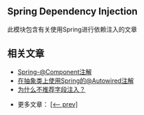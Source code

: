 ## Spring Dependency Injection

此模块包含有关使用Spring进行依赖注入的文章

## 相关文章

+ [Spring-@Component注解](http://tu-yucheng.github.io/spring/2023/05/13/spring-component-annotation.html)
+ [在抽象类上使用Spring的@Autowired注解](http://tu-yucheng.github.io/spring/2023/05/13/spring-autowired-abstract-class.html)
+ [为什么不推荐字段注入？](http://tu-yucheng.github.io/spring/2023/06/09/java-spring-field-injection-cons.html)

- 更多文章： [[<-- prev]](../spring-di-3/README.md)